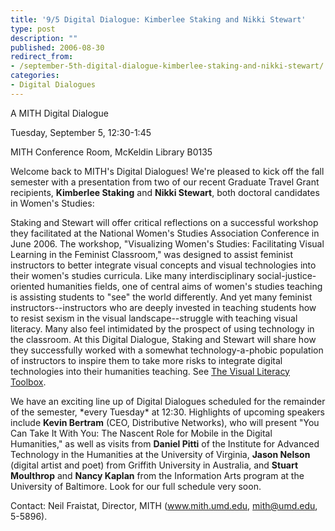 ```yaml
---
title: '9/5 Digital Dialogue: Kimberlee Staking and Nikki Stewart'
type: post
description: ""
published: 2006-08-30
redirect_from: 
- /september-5th-digital-dialogue-kimberlee-staking-and-nikki-stewart/
categories:
- Digital Dialogues
---
```

A MITH Digital Dialogue

Tuesday, September 5, 12:30-1:45

MITH Conference Room, McKeldin Library B0135

Welcome back to MITH's Digital Dialogues! We're pleased to kick off the fall semester with a presentation from two of our recent Graduate Travel Grant recipients, **Kimberlee Staking** and **Nikki Stewart**, both doctoral candidates in Women's Studies:

Staking and Stewart will offer critical reflections on a successful workshop they facilitated at the National Women's Studies Association Conference in June 2006. The workshop, "Visualizing Women's Studies: Facilitating Visual Learning in the Feminist Classroom," was designed to assist feminist instructors to better integrate visual concepts and visual technologies into their women's studies curricula. Like many interdisciplinary social-justice-oriented humanities fields, one of central aims of women's studies teaching is assisting students to "see" the world differently. And yet many feminist instructors--instructors who are deeply invested in teaching students how to resist sexism in the visual landscape--struggle with teaching visual literacy. Many also feel intimidated by the prospect of using technology in the classroom. At this Digital Dialogue, Staking and Stewart will share how they successfully worked with a somewhat technology-a-phobic population of instructors to inspire them to take more risks to integrate digital technologies into their humanities teaching. See [The Visual Literacy Toolbox](http://www.arhu.umd.edu/).

We have an exciting line up of Digital Dialogues scheduled for the remainder of the semester, \*every Tuesday\* at 12:30. Highlights of upcoming speakers include **Kevin Bertram** (CEO, Distributive Networks), who will present "You Can Take It With You: The Nascent Role for Mobile in the Digital Humanities," as well as visits from **Daniel Pitti** of the Institute for Advanced Technology in the Humanities at the University of Virginia, **Jason Nelson** (digital artist and poet) from Griffith University in Australia, and **Stuart Moulthrop** and **Nancy Kaplan** from the Information Arts program at the University of Baltimore. Look for our full schedule very soon.

Contact: Neil Fraistat, Director, MITH (www.mith.umd.edu, mith@umd.edu, 5-5896).
